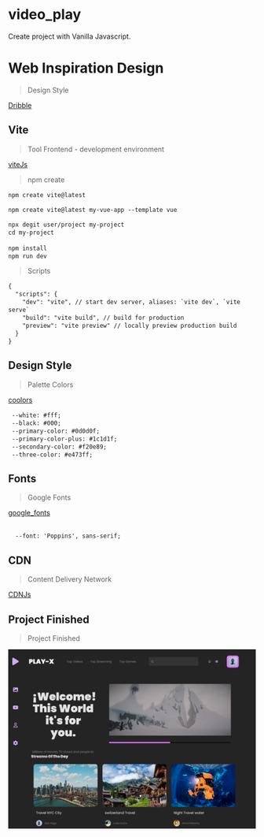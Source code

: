 # video_play

Create project with Vanilla Javascript.

# Web Inspiration Design
>
> Design Style

 [Dribble](https://dribbble.com/shots/19867825-Video-Streaming-Platform)

## Vite

 > Tool Frontend - development environment

 [viteJs](https://vitejs.dev/)

> npm create

```
npm create vite@latest
```

```
npm create vite@latest my-vue-app --template vue
```

```
npx degit user/project my-project
cd my-project

npm install
npm run dev
```

> Scripts

```
{
  "scripts": {
    "dev": "vite", // start dev server, aliases: `vite dev`, `vite serve`
    "build": "vite build", // build for production
    "preview": "vite preview" // locally preview production build
  }
}

```

## Design Style

> Palette Colors

[coolors](https://coolors.co/)

```
 --white: #fff;
 --black: #000;
 --primary-color: #0d0d0f;
 --primary-color-plus: #1c1d1f;
 --secondary-color: #f20e89;
 --three-color: #e473ff;
```

## Fonts
>
> Google Fonts

[google_fonts](https://fonts.google.com/)

```

  --font: 'Poppins', sans-serif;
```

## CDN
>
> Content Delivery Network

[CDNJs](https://cdnjs.com/)

## Project Finished

> Project Finished

![](./vite-project/src/img/img_screen/videoPlay.png)
